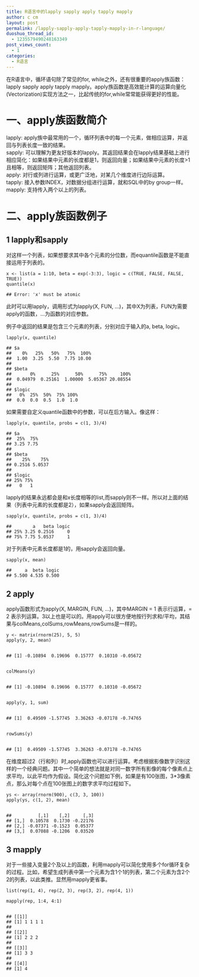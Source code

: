 ```yaml
---
title: R语言中的lapply sapply apply tapply mapply
author: c cm
layout: post
permalink: /lapply-sapply-apply-tapply-mapply-in-r-language/
duoshuo_thread_id:
  - 1235579490248163349
post_views_count:
  - 1
categories:
  - R语言
---
```

在R语言中，循环语句除了常见的for, while之外，还有很重要的apply族函数：lapply sapply apply tapply mapply。apply族函数是高效能计算的运算向量化(Vectorization)实现方法之一，比起传统的for,while常常能获得更好的性能。<!--more-->

# 一、apply族函数简介

lapply: apply族中最常用的一个，循环列表中的每一个元素，做相应运算，并返回与列表长度一致的结果。  
sapply: 可以理解为更友好版本的lapply。其返回结果会在lapply结果基础上进行相应简化：如果结果中元素的长度都是1，则返回向量；如果结果中元素的长度>1且相等，则返回矩阵；其他返回列表。  
apply: 对行或列进行运算，或更广泛地，对某几个维度进行边际运算。  
tapply: 接入参数INDEX，对数据分组进行运算，就和SQL中的by group一样。  
mapply: 支持传入两个以上的列表。

# 二、apply族函数例子

## 1 lapply和sapply

<div>
  <p>
    对这样一个列表，如果想要求其中各个元素的分位数，而equantile函数是不能直接运用于列表的。
  </p>
  
  <pre><code>x &lt;- list(a = 1:10, beta = exp(-3:3), logic = c(TRUE, FALSE, FALSE, TRUE))
quantile(x)
</code></pre>
  
  <pre><code>## Error: 'x' must be atomic
</code></pre>
  
  <p>
    此时可以用lapply，调用形式为lapply(X, FUN, &#8230;)，其中X为列表，FUN为需要apply的函数，&#8230;为函数的对应参数。
  </p>
  
  <p>
    例子中返回的结果是包含三个元素的列表，分别对应于输入的a, beta, logic。
  </p>
  
  <pre><code>lapply(x, quantile)
</code></pre>
  
  <pre><code>## $a
##    0%   25%   50%   75%  100% 
##  1.00  3.25  5.50  7.75 10.00 
## 
## $beta
##       0%      25%      50%      75%     100% 
##  0.04979  0.25161  1.00000  5.05367 20.08554 
## 
## $logic
##   0%  25%  50%  75% 100% 
##  0.0  0.0  0.5  1.0  1.0
</code></pre>
  
  <p>
    如果需要自定义quantile函数中的参数，可以在后方输入。像这样：
  </p>
  
  <pre><code>lapply(x, quantile, probs = c(1, 3)/4)
</code></pre>
  
  <pre><code>## $a
##  25%  75% 
## 3.25 7.75 
## 
## $beta
##    25%    75% 
## 0.2516 5.0537 
## 
## $logic
## 25% 75% 
##   0   1
</code></pre>
  
  <p>
    lapply的结果永远都会是和x长度相等的list,而sapply则不一样。所以对上面的结果（列表中元素的长度都是2），如果sapply会返回矩阵。
  </p>
  
  <pre><code>sapply(x, quantile, probs = c(1, 3)/4)
</code></pre>
  
  <pre><code>##        a   beta logic
## 25% 3.25 0.2516     0
## 75% 7.75 5.0537     1
</code></pre>
  
  <p>
    对于列表中元素长度都是1的，用sapply会返回向量。
  </p>
  
  <pre><code>sapply(x, mean)
</code></pre>
  
  <pre><code>##     a  beta logic 
## 5.500 4.535 0.500
</code></pre>
</div>

## 2 apply

apply函数形式为apply(X, MARGIN, FUN, &#8230;)，其中MARGIN = 1 表示行运算，= 2 表示列运算。3以上也是可以的。用apply可以很方便地按行列求和/平均，其结果与colMeans,colSums,rowMeans,rowSums是一样的。

    y <- matrix(rnorm(25), 5, 5)
    apply(y, 2, mean)
    

    ## [1] -0.10894  0.19696  0.15777  0.10310 -0.05672
    

    colMeans(y)
    

    ## [1] -0.10894  0.19696  0.15777  0.10310 -0.05672
    

    apply(y, 1, sum)
    

    ## [1]  0.49509 -1.57745  3.36263 -0.07178 -0.74765
    

    rowSums(y)
    

    ## [1]  0.49509 -1.57745  3.36263 -0.07178 -0.74765
    

在维度超过2（行和列）时,apply函数也可以进行运算。考虑根据影像数字识别这样的一个经典问题。其中一个简单的想法就是对同一数字所有影像的每个像素点上求平均，以此平均作为假设。简化这个问题如下例，如果是有100张图，3*3像素点，那么对每个点在100张图上的数字求平均过程如下。

    ys <- array(rnorm(900), c(3, 3, 100))
    apply(ys, c(1, 2), mean)
    

    ##          [,1]    [,2]     [,3]
    ## [1,]  0.10578  0.1730 -0.22176
    ## [2,] -0.07371 -0.1523  0.05377
    ## [3,]  0.07088 -0.1206  0.03520

## 3 mapply

对于一些接入变量2个及以上的函数，利用mapply可以简化使用多个for循环复杂的过程。比如，希望生成列表中第一个元素为含1个1的列表，第二个元素为含2个2的列表，以此类推。显然用mapply更省事。

    list(rep(1, 4), rep(2, 3), rep(3, 2), rep(4, 1))

    mapply(rep, 1:4, 4:1)
    

    ## [[1]]
    ## [1] 1 1 1 1
    ## 
    ## [[2]]
    ## [1] 2 2 2
    ## 
    ## [[3]]
    ## [1] 3 3
    ## 
    ## [[4]]
    ## [1] 4